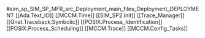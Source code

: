 #sim_sp_SIM_SP_MFR_src_Deployment_main_files_Deployment_DEPLOYMENT
[[Ada.Text_IO]]
[[MCCM.Time]]
[[SIM_SP2.Init]]
[[Trace_Manager]]
[[Gnat.Traceback.Symbolic]]
[[POSIX.Process_Identification]]
[[POSIX.Process_Scheduling]]
[[MCCM.Trace]]
[[MCCM.Config_Tasks]]
